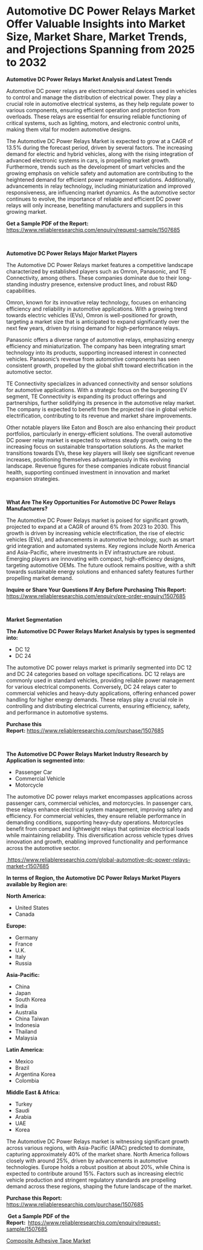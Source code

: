 <p><h1>Automotive DC Power Relays Market Offer Valuable Insights into Market Size, Market Share, Market Trends, and Projections Spanning from 2025 to 2032</h1></p><p><strong>Automotive DC Power Relays Market Analysis and Latest Trends</strong></p>
<p><p>Automotive DC power relays are electromechanical devices used in vehicles to control and manage the distribution of electrical power. They play a crucial role in automotive electrical systems, as they help regulate power to various components, ensuring efficient operation and protection from overloads. These relays are essential for ensuring reliable functioning of critical systems, such as lighting, motors, and electronic control units, making them vital for modern automotive designs.</p><p>The Automotive DC Power Relays Market is expected to grow at a CAGR of 13.5% during the forecast period, driven by several factors. The increasing demand for electric and hybrid vehicles, along with the rising integration of advanced electronic systems in cars, is propelling market growth. Furthermore, trends such as the development of smart vehicles and the growing emphasis on vehicle safety and automation are contributing to the heightened demand for efficient power management solutions. Additionally, advancements in relay technology, including miniaturization and improved responsiveness, are influencing market dynamics. As the automotive sector continues to evolve, the importance of reliable and efficient DC power relays will only increase, benefiting manufacturers and suppliers in this growing market.</p></p>
<p><strong>Get a Sample PDF of the Report:&nbsp;</strong> <a href="https://www.reliableresearchiq.com/enquiry/request-sample/1507685?utm_campaign=3296&utm_medium=2&utm_source=Github&utm_content=ia&utm_term=23032025&utm_id=automotive-dc-power-relays">https://www.reliableresearchiq.com/enquiry/request-sample/1507685</a></p>
<p>&nbsp;</p>
<p><strong>Automotive DC Power Relays Major Market Players</strong></p>
<p><p>The Automotive DC Power Relays market features a competitive landscape characterized by established players such as Omron, Panasonic, and TE Connectivity, among others. These companies dominate due to their long-standing industry presence, extensive product lines, and robust R&D capabilities.</p><p>Omron, known for its innovative relay technology, focuses on enhancing efficiency and reliability in automotive applications. With a growing trend towards electric vehicles (EVs), Omron is well-positioned for growth, targeting a market size that is anticipated to expand significantly over the next few years, driven by rising demand for high-performance relays.</p><p>Panasonic offers a diverse range of automotive relays, emphasizing energy efficiency and miniaturization. The company has been integrating smart technology into its products, supporting increased interest in connected vehicles. Panasonic’s revenue from automotive components has seen consistent growth, propelled by the global shift toward electrification in the automotive sector.</p><p>TE Connectivity specializes in advanced connectivity and sensor solutions for automotive applications. With a strategic focus on the burgeoning EV segment, TE Connectivity is expanding its product offerings and partnerships, further solidifying its presence in the automotive relay market. The company is expected to benefit from the projected rise in global vehicle electrification, contributing to its revenue and market share improvements.</p><p>Other notable players like Eaton and Bosch are also enhancing their product portfolios, particularly in energy-efficient solutions. The overall automotive DC power relay market is expected to witness steady growth, owing to the increasing focus on sustainable transportation solutions. As the market transitions towards EVs, these key players will likely see significant revenue increases, positioning themselves advantageously in this evolving landscape. Revenue figures for these companies indicate robust financial health, supporting continued investment in innovation and market expansion strategies.</p></p>
<p>&nbsp;</p>
<p><strong>What Are The Key Opportunities For Automotive DC Power Relays Manufacturers?</strong></p>
<p><p>The Automotive DC Power Relays market is poised for significant growth, projected to expand at a CAGR of around 6% from 2023 to 2030. This growth is driven by increasing vehicle electrification, the rise of electric vehicles (EVs), and advancements in automotive technology, such as smart grid integration and automated systems. Key regions include North America and Asia-Pacific, where investments in EV infrastructure are robust. Emerging players are innovating with compact, high-efficiency designs, targeting automotive OEMs. The future outlook remains positive, with a shift towards sustainable energy solutions and enhanced safety features further propelling market demand.</p></p>
<p><strong>Inquire or Share Your Questions If Any Before Purchasing This Report:</strong> <a href="https://www.reliableresearchiq.com/enquiry/pre-order-enquiry/1507685?utm_campaign=3296&utm_medium=2&utm_source=Github&utm_content=ia&utm_term=23032025&utm_id=automotive-dc-power-relays">https://www.reliableresearchiq.com/enquiry/pre-order-enquiry/1507685</a></p>
<p>&nbsp;</p>
<p><strong>Market Segmentation</strong></p>
<p><strong>The Automotive DC Power Relays Market Analysis by types is segmented into:</strong></p>
<p><ul><li>DC 12</li><li>DC 24</li></ul></p>
<p><p>The automotive DC power relays market is primarily segmented into DC 12 and DC 24 categories based on voltage specifications. DC 12 relays are commonly used in standard vehicles, providing reliable power management for various electrical components. Conversely, DC 24 relays cater to commercial vehicles and heavy-duty applications, offering enhanced power handling for higher energy demands. These relays play a crucial role in controlling and distributing electrical currents, ensuring efficiency, safety, and performance in automotive systems.</p></p>
<p><strong>Purchase this Report:&nbsp;</strong><a href="https://www.reliableresearchiq.com/purchase/1507685?utm_campaign=3296&utm_medium=2&utm_source=Github&utm_content=ia&utm_term=23032025&utm_id=automotive-dc-power-relays">https://www.reliableresearchiq.com/purchase/1507685</a></p>
<p>&nbsp;</p>
<p><strong>The Automotive DC Power Relays Market Industry Research by Application is segmented into:</strong></p>
<p><ul><li>Passenger Car</li><li>Commercial Vehicle</li><li>Motorcycle</li></ul></p>
<p><p>The automotive DC power relays market encompasses applications across passenger cars, commercial vehicles, and motorcycles. In passenger cars, these relays enhance electrical system management, improving safety and efficiency. For commercial vehicles, they ensure reliable performance in demanding conditions, supporting heavy-duty operations. Motorcycles benefit from compact and lightweight relays that optimize electrical loads while maintaining reliability. This diversification across vehicle types drives innovation and growth, enabling improved functionality and performance across the automotive sector.</p></p>
<p><a href="https://www.reliableresearchiq.com/global-automotive-dc-power-relays-market-r1507685?utm_campaign=3296&utm_medium=2&utm_source=Github&utm_content=ia&utm_term=23032025&utm_id=automotive-dc-power-relays">&nbsp;https://www.reliableresearchiq.com/global-automotive-dc-power-relays-market-r1507685</a></p>
<p><strong>In terms of Region, the Automotive DC Power Relays Market Players available by Region are:</strong></p>
<p>
    <p> <strong> North America: </strong>
        <ul>
            <li>United States</li>
            <li>Canada</li>
        </ul>
        </p> 
    <p> <strong> Europe: </strong>
        <ul>
            <li>Germany</li>
            <li>France</li>
            <li>U.K.</li>
            <li>Italy</li>
            <li>Russia</li>
        </ul>
        </p> 
    <p> <strong> Asia-Pacific: </strong>
        <ul>
            <li>China</li>
            <li>Japan</li>
            <li>South Korea</li>
            <li>India</li>
            <li>Australia</li>
            <li>China Taiwan</li>
            <li>Indonesia</li>
            <li>Thailand</li>
            <li>Malaysia</li>
        </ul>
        </p> 
    <p> <strong> Latin America: </strong>
        <ul>
            <li>Mexico</li>
            <li>Brazil</li>
            <li>Argentina Korea</li>
            <li>Colombia</li>
        </ul>
        </p> 
    <p> <strong> Middle East & Africa: </strong>
        <ul>
            <li>Turkey</li>
            <li>Saudi</li>
            <li>Arabia</li>
            <li>UAE</li>
            <li>Korea</li>
        </ul>
    </p>
    </p>
<p><p>The Automotive DC Power Relays market is witnessing significant growth across various regions, with Asia-Pacific (APAC) predicted to dominate, capturing approximately 40% of the market share. North America follows closely with around 25%, driven by advancements in automotive technologies. Europe holds a robust position at about 20%, while China is expected to contribute around 15%. Factors such as increasing electric vehicle production and stringent regulatory standards are propelling demand across these regions, shaping the future landscape of the market.</p></p>
<p><strong>Purchase this Report: </strong><a href="https://www.reliableresearchiq.com/purchase/1507685?utm_campaign=3296&utm_medium=2&utm_source=Github&utm_content=ia&utm_term=23032025&utm_id=automotive-dc-power-relays">https://www.reliableresearchiq.com/purchase/1507685</a></p>
<p>&nbsp;<strong>Get a Sample PDF of the Report:&nbsp;&nbsp;</strong><a href="https://www.reliableresearchiq.com/enquiry/request-sample/1507685?utm_campaign=3296&utm_medium=2&utm_source=Github&utm_content=ia&utm_term=23032025&utm_id=automotive-dc-power-relays">https://www.reliableresearchiq.com/enquiry/request-sample/1507685</a></p>
<p><strong></strong></p>
<p><p><a href="https://github.com/wyettillesr4/Market-Research-Report-List-1/blob/main/composite-adhesive-tape-market.md?utm_campaign=3296&utm_medium=2&utm_source=Github&utm_content=ia&utm_term=23032025&utm_id=automotive-dc-power-relays">Composite Adhesive Tape Market</a></p></p>